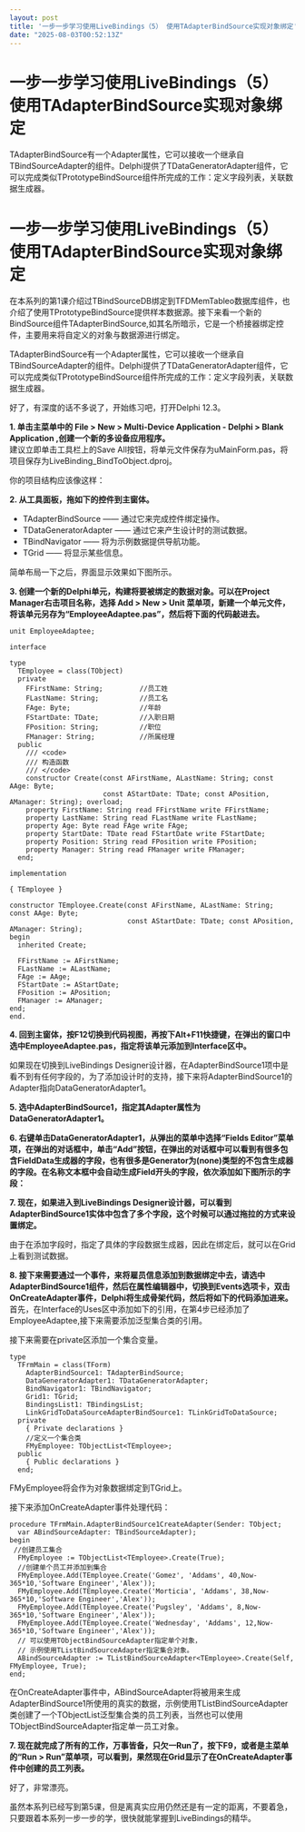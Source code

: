 ```yaml
---
layout: post
title: '一步一步学习使用LiveBindings（5） 使用TAdapterBindSource实现对象绑定'
date: "2025-08-03T00:52:13Z"
---
```

一步一步学习使用LiveBindings（5） 使用TAdapterBindSource实现对象绑定
==================================================

TAdapterBindSource有一个Adapter属性，它可以接收一个继承自TBindSourceAdapter的组件。Delphi提供了TDataGeneratorAdapter组件，它可以完成类似TPrototypeBindSource组件所完成的工作：定义字段列表，关联数据生成器。

一步一步学习使用LiveBindings（5） 使用TAdapterBindSource实现对象绑定
==================================================

在本系列的第1课介绍过TBindSourceDB绑定到TFDMemTableo数据库组件，也介绍了使用TPrototypeBindSource提供样本数据源。接下来看一个新的BindSource组件TAdapterBindSource,如其名所暗示，它是一个桥接器绑定控件，主要用来将自定义的对象与数据源进行绑定。

TAdapterBindSource有一个Adapter属性，它可以接收一个继承自TBindSourceAdapter的组件。Delphi提供了TDataGeneratorAdapter组件，它可以完成类似TPrototypeBindSource组件所完成的工作：定义字段列表，关联数据生成器。

好了，有深度的话不多说了，开始练习吧，打开Delphi 12.3。

**1\. 单击主菜单中的 File > New > Multi-Device Application - Delphi > Blank Application ,创建一个新的多设备应用程序。**  
建议立即单击工具栏上的Save All按钮，将单元文件保存为uMainForm.pas，将项目保存为LiveBinding\_BindToObject.dproj。

你的项目结构应该像这样：  

**2\. 从工具面板，拖如下的控件到主窗体。**

*   TAdapterBindSource —— 通过它来完成控件绑定操作。
*   TDataGeneratorAdapter —— 通过它来产生设计时的测试数据。
*   TBindNavigator —— 将为示例数据提供导航功能。
*   TGrid —— 将显示某些信息。

简单布局一下之后，界面显示效果如下图所示。

**3\. 创建一个新的Delphi单元，构建将要被绑定的数据对象。可以在Project Manager右击项目名称，选择 Add > New > Unit 菜单项，新建一个单元文件，将该单元另存为“EmployeeAdaptee.pas”，然后将下面的代码敲进去。**

    unit EmployeeAdaptee;
    
    interface
    
    type
      TEmployee = class(TObject)
      private
        FFirstName: String;         //员工姓
        FLastName: String;          //员工名
        FAge: Byte;                 //年龄
        FStartDate: TDate;          //入职日期
        FPosition: String;          //职位
        FManager: String;           //所属经理
      public
        /// <code>
        /// 构造函数
        /// </code>
        constructor Create(const AFirstName, ALastName: String; const AAge: Byte;
                           const AStartDate: TDate; const APosition, AManager: String); overload;
        property FirstName: String read FFirstName write FFirstName;
        property LastName: String read FLastName write FLastName;
        property Age: Byte read FAge write FAge;
        property StartDate: TDate read FStartDate write FStartDate;
        property Position: String read FPosition write FPosition;
        property Manager: String read FManager write FManager;
      end;
    
    implementation
    
    { TEmployee }
    
    constructor TEmployee.Create(const AFirstName, ALastName: String; const AAge: Byte;
                                 const AStartDate: TDate; const APosition, AManager: String);
    begin
      inherited Create;
    
      FFirstName := AFirstName;
      FLastName := ALastName;
      FAge := AAge;
      FStartDate := AStartDate;
      FPosition := APosition;
      FManager := AManager;
    end;
    end.
    

**4\. 回到主窗体，按F12切换到代码视图，再按下Alt+F11快捷键，在弹出的窗口中选中EmployeeAdaptee.pas，指定将该单元添加到Interface区中。**

如果现在切换到LiveBindings Designer设计器，在AdapterBindSource1项中是看不到有任何字段的，为了添加设计时的支持，接下来将AdapterBindSource1的Adapter指向DataGeneratorAdapter1。

**5\. 选中AdapterBindSource1，指定其Adapter属性为DataGeneratorAdapter1。**  

**6\. 右键单击DataGeneratorAdapter1，从弹出的菜单中选择“Fields Editor”菜单项，在弹出的对话框中，单击“Add”按钮，在弹出的对话框中可以看到有很多包含FieldData生成器的字段，也有很多是Generator为(none)类型的不包含生成器的字段。在名称文本框中会自动生成Field开头的字段，依次添加如下图所示的字段：**

**7\. 现在，如果进入到LiveBindings Designer设计器，可以看到AdapterBindSource1实体中包含了多个字段，这个时候可以通过拖拉的方式来设置绑定。**

由于在添加字段时，指定了具体的字段数据生成器，因此在绑定后，就可以在Grid上看到测试数据。  

**8\. 接下来需要通过一个事件，来将雇员信息添加到数据绑定中去，请选中AdapterBindSource1组件，然后在属性编辑器中，切换到Events选项卡，双击OnCreateAdapter事件，Delphi将生成骨架代码，然后将如下的代码添加进来。**  
首先，在Interface的Uses区中添加如下的引用，在第4步已经添加了EmployeeAdaptee,接下来需要添加泛型集合类的引用。  

接下来需要在private区添加一个集合变量。

    type
      TFrmMain = class(TForm)
        AdapterBindSource1: TAdapterBindSource;
        DataGeneratorAdapter1: TDataGeneratorAdapter;
        BindNavigator1: TBindNavigator;
        Grid1: TGrid;
        BindingsList1: TBindingsList;
        LinkGridToDataSourceAdapterBindSource1: TLinkGridToDataSource;
      private
        { Private declarations }
        //定义一个集合类
        FMyEmployee: TObjectList<TEmployee>;
      public
        { Public declarations }
      end;
    

FMyEmployee将会作为对象数据绑定到TGrid上。

接下来添加OnCreateAdapter事件处理代码：

    procedure TFrmMain.AdapterBindSource1CreateAdapter(Sender: TObject;
      var ABindSourceAdapter: TBindSourceAdapter);
    begin
     //创建员工集合
      FMyEmployee := TObjectList<TEmployee>.Create(True);
      //创建单个员工并添加到集合
      FMyEmployee.Add(TEmployee.Create('Gomez', 'Addams', 40,Now-365*10,'Software Engineer','Alex'));
      FMyEmployee.Add(TEmployee.Create('Morticia', 'Addams', 38,Now-365*10,'Software Engineer','Alex'));
      FMyEmployee.Add(TEmployee.Create('Pugsley', 'Addams', 8,Now-365*10,'Software Engineer','Alex'));
      FMyEmployee.Add(TEmployee.Create('Wednesday', 'Addams', 12,Now-365*10,'Software Engineer','Alex'));
      // 可以使用TObjectBindSourceAdapter指定单个对象，
      // 示例使用TListBindSourceAdapter指定集合对象。
      ABindSourceAdapter := TListBindSourceAdapter<TEmployee>.Create(Self, FMyEmployee, True);
    end;
    

在OnCreateAdapter事件中，ABindSourceAdapter将被用来生成AdapterBindSource1所使用的真实的数据，示例使用TListBindSourceAdapter类创建了一个TObjectList泛型集合类的员工列表，当然也可以使用TObjectBindSourceAdapter指定单一员工对象。

**7\. 现在就完成了所有的工作，万事皆备，只欠一Run了，按下F9，或者是主菜单的“Run > Run”菜单项，可以看到，果然现在Grid显示了在OnCreateAdapter事件中创建的员工列表。**

好了，非常漂亮。

虽然本系列已经写到第5课，但是离真实应用仍然还是有一定的距离，不要着急，只要跟着本系列一步一步的学，很快就能掌握到LiveBindings的精华。